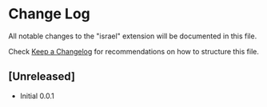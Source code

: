 # Change Log

All notable changes to the "israel" extension will be documented in this file.

Check [Keep a Changelog](http://keepachangelog.com/) for recommendations on how to structure this file.

## [Unreleased]

- Initial 0.0.1
